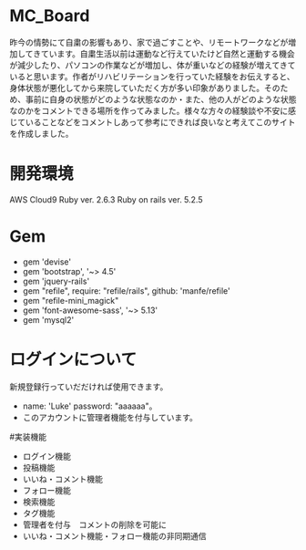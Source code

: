 # MC_Board

 昨今の情勢にて自粛の影響もあり、家で過ごすことや、リモートワークなどが増加してきています。自粛生活以前は運動など行えていたけど自然と運動する機会が減少したり、パソコンの作業などが増加し、体が重いなどの経験が増えてきていると思います。作者がリハビリテーションを行っていた経験をお伝えすると、身体状態が悪化してから来院していただく方が多い印象がありました。そのため、事前に自身の状態がどのような状態なのか・また、他の人がどのような状態なのかをコメントできる場所を作ってみました。様々な方々の経験談や不安に感じていることなどをコメントしあって参考にできれば良いなと考えてこのサイトを作成しました。

# 開発環境
AWS Cloud9 Ruby ver. 2.6.3 Ruby on rails ver. 5.2.5

# Gem
* gem 'devise'
* gem 'bootstrap', '~> 4.5'
* gem 'jquery-rails'
* gem "refile", require: "refile/rails", github: 'manfe/refile'
* gem "refile-mini_magick"
* gem 'font-awesome-sass', '~> 5.13'
* gem 'mysql2'


# ログインについて
  新規登録行っていだだければ使用できます。
 * name: 'Luke' password: "aaaaaa"。<br>
 * このアカウントに管理者機能を付与しています。
 
#実装機能
* ログイン機能
* 投稿機能
* いいね・コメント機能
* フォロー機能
* 検索機能
* タグ機能
* 管理者を付与　コメントの削除を可能に
* いいね・コメント機能・フォロー機能の非同期通信

